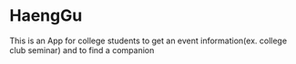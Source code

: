 # HaengGu
This is an App for  college students to get an event information(ex. college club seminar) and to find a companion
